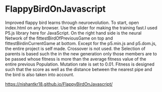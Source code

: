 # FlappyBirdOnJavascript
Improved flappy bird learns through neuroevolution.
To start, open index.html on any browser. Use the slider for making the training fast.I used P5.js library here for JavaScript. On the right hand side is the neural Network of the fittestBirdOfPreviousGame on top and fittestBirdinCurrentGame at bottom.
Except for the p5.min.js and p5.dom.js, the entire project is self made.
Crossover is not used.
the Selection of parents is based such the in the new generation only those members are to be passed whose fitness is more than the average fitness value of the entire previous Population.
Mutation rate is set to 0.01.
Fitness is designed such that the score as well as the distance between the nearest pipe and the bird is also taken into account.

https://nishantkr18.github.io/FlappyBirdOnJavascript/
